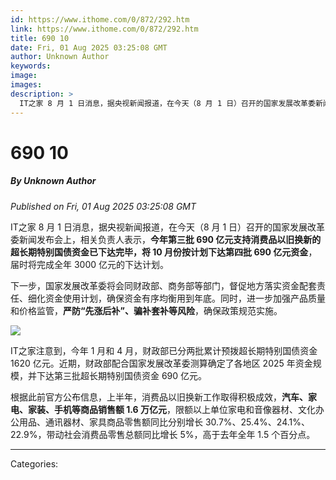 ```yaml
---
id: https://www.ithome.com/0/872/292.htm
link: https://www.ithome.com/0/872/292.htm
title: 690 10
date: Fri, 01 Aug 2025 03:25:08 GMT
author: Unknown Author
keywords: 
image: 
images: 
description: >
  IT之家 8 月 1 日消息，据央视新闻报道，在今天（8 月 1 日）召开的国家发展改革委新闻发布会上，相关负责人表示，今年第三批 690 亿元支持消费品以旧换新的超长期特别国债资金已下达完毕，将 10 月份按计划下达第四批 690 亿元资金，届时将完成全年 3000 亿元的下达计划。下一步，国家发展改革委将会同财政部、商务部等部门，督促地方落实资金配套责任、细化资金使用计划，确保资金有序均衡用到年底。同时，进一步加强产品质量和价格监管，严防“先涨后补”、骗补套补等风险，确保政策规范实施。IT之家注意到，今年 1 月和 4 月，财政部已分两批累计预拨超长期特别国债资金 1620 亿元。近期，财政部配合国家发展改革委测算确定了各地区 2025 年资金规模，并下达第三批超长期特别国债资金 690 亿元。根据此前官方公布信息，上半年，消费品以旧换新工作取得积极成效，汽车、家电、家装、手机等商品销售额 1.6 万亿元，限额以上单位家电和音像器材、文化办公用品、通讯器材、家具商品零售额同比分别增长 30.7%、25.4%、24.1%、22.9%，带动社会消费品零售总额同比增长 5%，高于去年全年 1.5 个百分点。
---
```

# 690 10
##### By Unknown Author
_Published on Fri, 01 Aug 2025 03:25:08 GMT_

IT之家 8 月 1 日消息，据央视新闻报道，在今天（8 月 1 日）召开的国家发展改革委新闻发布会上，相关负责人表示，**今年第三批 690 亿元支持消费品以旧换新的超长期特别国债资金已下达完毕，将 10 月份按计划下达第四批 690 亿元资金**，届时将完成全年 3000 亿元的下达计划。

下一步，国家发展改革委将会同财政部、商务部等部门，督促地方落实资金配套责任、细化资金使用计划，确保资金有序均衡用到年底。同时，进一步加强产品质量和价格监管，**严防“先涨后补”、骗补套补等风险**，确保政策规范实施。

![](https://img.ithome.com/newsuploadfiles/2025/8/ffb3e83e-3ef7-4a3d-b03c-b496d0edd08b.jpg?x-bce-process=image/watermark,text_QUnnlJ_miJA,type_RlpMYW5UaW5nSGVp,size_28,color_ffffff77,skw_1,skc_00000011,g_7,blr_2,bls_2,x_11,y_11/format,f_auto)

IT之家注意到，今年 1 月和 4 月，财政部已分两批累计预拨超长期特别国债资金 1620 亿元。近期，财政部配合国家发展改革委测算确定了各地区 2025 年资金规模，并下达第三批超长期特别国债资金 690 亿元。

根据此前官方公布信息，上半年，消费品以旧换新工作取得积极成效，**汽车、家电、家装、手机等商品销售额 1.6 万亿元**，限额以上单位家电和音像器材、文化办公用品、通讯器材、家具商品零售额同比分别增长 30.7%、25.4%、24.1%、22.9%，带动社会消费品零售总额同比增长 5%，高于去年全年 1.5 个百分点。

---
Categories: 